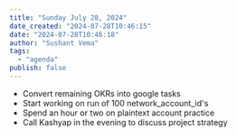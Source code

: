 ```yaml
---
title: "Sunday July 28, 2024"
date_created: "2024-07-28T10:46:15"
date: "2024-07-28T10:46:18"
author: "Sushant Vema"
tags:
  - "agenda"
publish: false
---
```


- Convert remaining OKRs into google tasks
- Start working on run of 100 network_account_id's 
- Spend an hour or two on plaintext account practice
- Call Kashyap in the evening to discuss project strategy

 



